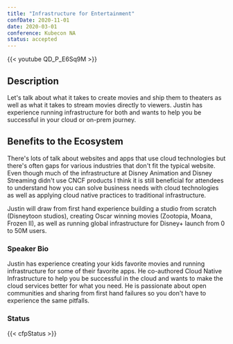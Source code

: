 ```yaml
---
title: "Infrastructure for Entertainment"
confDate: 2020-11-01
date: 2020-03-01
conference: Kubecon NA
status: accepted
---
```


{{< youtube QD_P_E6Sq9M >}}

## Description
Let's talk about what it takes to create movies and ship them to theaters as well as what it takes to
stream movies directly to viewers. Justin has experience running infrastructure for both and wants to
help you be successful in your cloud or on-prem journey.

## Benefits to the Ecosystem
There's lots of talk about websites and apps that use cloud technologies but there's often gaps for
various industries that don't fit the typical website. Even though much of the infrastructure at Disney
Animation and Disney Streaming didn't use CNCF products I think it is still beneficial for attendees to
understand how you can solve business needs with cloud technologies as well as applying cloud native
practices to traditional infrastructure.

Justin will draw from first hand experience building a studio from scratch (Disneytoon studios), creating
Oscar winning movies (Zootopia, Moana, Frozen II), as well as running global infrastructure for Disney+
launch from 0 to 50M users.

### Speaker Bio
Justin has experience creating your kids favorite movies and running infrastructure for some of their
favorite apps. He co-authored Cloud Native Infrastructure to help you be successful in the cloud and
wants to make the cloud services better for what you need. He is passionate about open communities
and sharing from first hand failures so you don't have to experience the same pitfalls.

### Status
{{< cfpStatus >}}
